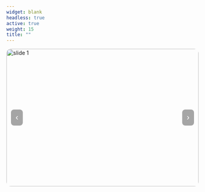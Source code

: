 ```yaml
---
widget: blank
headless: true
active: true
weight: 15
title: ""
---
```


<style>
  .dda-slider{position:relative;max-width:1200px;margin:0 auto;border-radius:12px;overflow:hidden}
  .dda-slider .slides{position:relative;height:360px}
  .dda-slider img{position:absolute;inset:0;width:100%;height:100%;object-fit:cover;opacity:0;transition:opacity .6s ease}
  .dda-slider img.active{opacity:1}
  .dda-slider .ctrl{position:absolute;top:50%;transform:translateY(-50%);background:rgba(0,0,0,.35);border:none;color:#fff;font-size:22px;padding:8px 12px;cursor:pointer;border-radius:8px}
  .dda-slider .prev{left:12px}
  .dda-slider .next{right:12px}
  .dda-slider .dots{position:absolute;left:0;right:0;bottom:10px;display:flex;gap:6px;justify-content:center}
  .dda-slider .dot{width:8px;height:8px;border-radius:50%;background:rgba(255,255,255,.5);cursor:pointer}
  .dda-slider .dot.active{background:#fff}
</style>

<div class="dda-slider" id="ddaSlider">
  <div class="slides">
    <img src="/uploads/slider1.jpg" alt="slide 1" class="active">
    <img src="/uploads/slider2.jpg" alt="slide 2">
    <img src="/uploads/slider3.jpg" alt="slide 3">
  </div>
  <button class="ctrl prev" aria-label="Previous">‹</button>
  <button class="ctrl next" aria-label="Next">›</button>
  <div class="dots"></div>
</div>

<script>
(function(){
  const root = document.getElementById('ddaSlider');
  if(!root) return;
  const imgs = Array.from(root.querySelectorAll('img'));
  const dotsWrap = root.querySelector('.dots');
  let i = 0;

  imgs.forEach((_, idx)=>{
    const d=document.createElement('span');
    d.className='dot' + (idx===0?' active':'');
    d.addEventListener('click', ()=>go(idx));
    dotsWrap.appendChild(d);
  });
  const dots = Array.from(dotsWrap.querySelectorAll('.dot'));

  function show(idx){
    imgs.forEach((im,k)=>im.classList.toggle('active', k===idx));
    dots.forEach((d,k)=>d.classList.toggle('active', k===idx));
  }
  function go(idx){
    i = (idx + imgs.length) % imgs.length;
    show(i);
  }
  function next(){ go(i+1); }
  function prev(){ go(i-1); }

  root.querySelector('.next').addEventListener('click', next);
  root.querySelector('.prev').addEventListener('click', prev);

  show(0);
})();
</script>